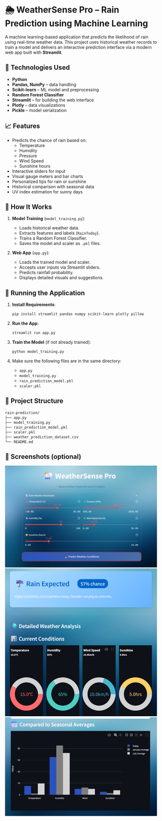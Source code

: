 # 🌦️ WeatherSense Pro – Rain Prediction using Machine Learning

A machine learning-based application that predicts the likelihood of rain using real-time weather data. This project uses historical weather records to train a model and delivers an interactive prediction interface via a modern web app built with **Streamlit**.

## 🧠 Technologies Used

- **Python**
- **Pandas, NumPy** – data handling
- **Scikit-learn** – ML model and preprocessing
- **Random Forest Classifier**
- **Streamlit** – for building the web interface
- **Plotly** – data visualizations
- **Pickle** – model serialization

## 📈 Features

- Predicts the chance of rain based on:
  - Temperature
  - Humidity
  - Pressure
  - Wind Speed
  - Sunshine hours
- Interactive sliders for input
- Visual gauge meters and bar charts
- Personalized tips for rain or sunshine
- Historical comparison with seasonal data
- UV index estimation for sunny days

## 🔧 How It Works

1. **Model Training** (`model_training.py`):
   - Loads historical weather data.
   - Extracts features and labels (`RainToday`).
   - Trains a Random Forest Classifier.
   - Saves the model and scaler as `.pkl` files.

2. **Web App** (`app.py`):
   - Loads the trained model and scaler.
   - Accepts user inputs via Streamlit sliders.
   - Predicts rainfall probability.
   - Displays detailed visuals and suggestions.

## 🚀 Running the Application

1. **Install Requirements**:

   ```bash
   pip install streamlit pandas numpy scikit-learn plotly pillow
   ```

2. **Run the App**:

   ```bash
   streamlit run app.py
   ```

3. **Train the Model** (if not already trained):

   ```bash
   python model_training.py
   ```

4. Make sure the following files are in the same directory:
   - `app.py`
   - `model_training.py`
   - `rain_prediction_model.pkl`
   - `scaler.pkl`

## 📂 Project Structure

```
rain-prediction/
├── app.py
├── model_training.py
├── rain_prediction_model.pkl
├── scaler.pkl
├── weather_prediction_dataset.csv
└── README.md
```

## 📸 Screenshots (optional)

![alt text](image.png)
![alt text](image-1.png)
![alt text](image-2.png)

